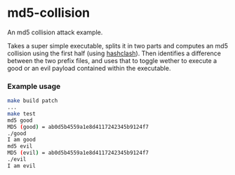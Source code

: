 # md5-collision

An md5 collision attack example.

Takes a super simple executable, splits it in two parts and computes an md5 collision using the first half (using [hashclash](https://github.com/cr-marcstevens/hashclash)). Then identifies a difference between the two prefix files, and uses that to toggle wether to execute a good or an evil payload contained within the executable.

### Example usage

```bash
make build patch
...
make test
md5 good
MD5 (good) = ab0d5b4559a1e8d4117242345b9124f7
./good
I am good
md5 evil
MD5 (evil) = ab0d5b4559a1e8d4117242345b9124f7
./evil
I am evil
```

